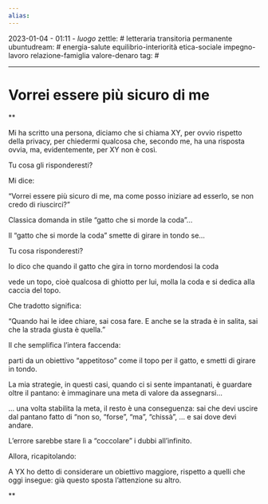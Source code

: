 ```yaml
---
alias: 
---
```

2023-01-04 - 01:11 - *luogo*
zettle: # letteraria transitoria permanente
ubuntudream: # energia-salute equilibrio-interiorità etica-sociale impegno-lavoro relazione-famiglia valore-denaro 
tag: #

---
# Vorrei essere più sicuro di me

**

Mi ha scritto una persona, diciamo che si chiama XY, per ovvio rispetto della privacy, per chiedermi qualcosa che, secondo me, ha una risposta ovvia, ma, evidentemente, per XY non è così.

Tu cosa gli risponderesti?

  

Mi dice:

“Vorrei essere più sicuro di me, ma come posso iniziare ad esserlo, se non credo di riuscirci?”

  

Classica domanda in stile “gatto che si morde la coda”…

Il “gatto che si morde la coda” smette di girare in tondo se…

Tu cosa risponderesti?

Io dico che quando il gatto che gira in torno mordendosi la coda

vede un topo, cioè qualcosa di ghiotto per lui, molla la coda e si dedica alla caccia del topo.

  

Che tradotto significa:

  

“Quando hai le idee chiare, sai cosa fare. E anche se la strada è in salita, sai che la strada giusta è quella.”

  

Il che semplifica l’intera faccenda:

parti da un obiettivo “appetitoso” come il topo per il gatto, e smetti di girare in tondo.

  

La mia strategie, in questi casi, quando ci si sente impantanati, è guardare oltre il pantano: è immaginare una meta di valore da assegnarsi…

… una volta stabilita la meta, il resto è una conseguenza: sai che devi uscire dal pantano fatto di “non so, “forse”, “ma”, “chissà”, … e sai dove devi andare.

  

L’errore sarebbe stare lì a “coccolare” i dubbi all’infinito.

  

Allora, ricapitolando:

  

A YX ho detto di considerare un obiettivo maggiore, rispetto a quelli che oggi insegue: già questo sposta l’attenzione su altro.

**